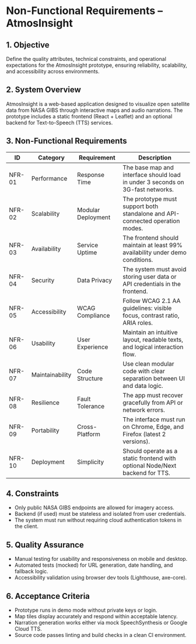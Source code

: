 # Non-Functional Requirements – AtmosInsight

## 1. Objective
Define the quality attributes, technical constraints, and operational expectations for the AtmosInsight prototype, ensuring reliability, scalability, and accessibility across environments.

## 2. System Overview
AtmosInsight is a web-based application designed to visualize open satellite data from NASA GIBS through interactive maps and audio narrations. The prototype includes a static frontend (React + Leaflet) and an optional backend for Text-to-Speech (TTS) services.

## 3. Non-Functional Requirements

| ID | Category | Requirement | Description |
|----|-----------|-------------|-------------|
| NFR-01 | Performance | Response Time | The base map and interface should load in under 3 seconds on 3G-fast networks. |
| NFR-02 | Scalability | Modular Deployment | The prototype must support both standalone and API-connected operation modes. |
| NFR-03 | Availability | Service Uptime | The frontend should maintain at least 99% availability under demo conditions. |
| NFR-04 | Security | Data Privacy | The system must avoid storing user data or API credentials in the frontend. |
| NFR-05 | Accessibility | WCAG Compliance | Follow WCAG 2.1 AA guidelines: visible focus, contrast ratio, ARIA roles. |
| NFR-06 | Usability | User Experience | Maintain an intuitive layout, readable texts, and logical interaction flow. |
| NFR-07 | Maintainability | Code Structure | Use clean modular code with clear separation between UI and data logic. |
| NFR-08 | Resilience | Fault Tolerance | The app must recover gracefully from API or network errors. |
| NFR-09 | Portability | Cross-Platform | The interface must run on Chrome, Edge, and Firefox (latest 2 versions). |
| NFR-10 | Deployment | Simplicity | Should operate as a static frontend with optional Node/Next backend for TTS. |

## 4. Constraints
- Only public NASA GIBS endpoints are allowed for imagery access.  
- Backend (if used) must be stateless and isolated from user credentials.  
- The system must run without requiring cloud authentication tokens in the client.

## 5. Quality Assurance
- Manual testing for usability and responsiveness on mobile and desktop.  
- Automated tests (mocked) for URL generation, date handling, and fallback logic.  
- Accessibility validation using browser dev tools (Lighthouse, axe-core).  

## 6. Acceptance Criteria
- Prototype runs in demo mode without private keys or login.  
- Map tiles display accurately and respond within acceptable latency.  
- Narration generation works either via mock SpeechSynthesis or Google Cloud TTS.  
- Source code passes linting and build checks in a clean CI environment.
